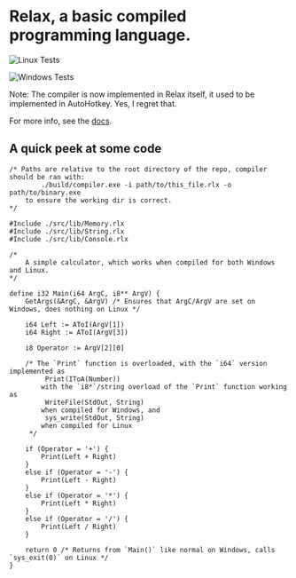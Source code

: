 # Relax, a basic compiled programming language.

![Linux Tests](https://github.com/CloakerSmoker/Relax-Language/workflows/Linux%20Tests/badge.svg)

![Windows Tests](https://github.com/CloakerSmoker/Relax-Language/workflows/Windows%20Tests/badge.svg)

Note: The compiler is now implemented in Relax itself, it used to be implemented in AutoHotkey. Yes, I regret that.

For more info, see the [docs](https://cloakersmoker.github.io/Relax-Language/#).

## A quick peek at some code

```
/* Paths are relative to the root directory of the repo, compiler should be ran with:
		./build/compiler.exe -i path/to/this_file.rlx -o path/to/binary.exe
	to ensure the working dir is correct.
*/

#Include ./src/lib/Memory.rlx
#Include ./src/lib/String.rlx
#Include ./src/lib/Console.rlx

/* 
	A simple calculator, which works when compiled for both Windows and Linux.
*/

define i32 Main(i64 ArgC, i8** ArgV) {
	GetArgs(&ArgC, &ArgV) /* Ensures that ArgC/ArgV are set on Windows, does nothing on Linux */
	
	i64 Left := AToI(ArgV[1])
	i64 Right := AToI(ArgV[3])
	
	i8 Operator := ArgV[2][0]
	
	/* The `Print` function is overloaded, with the `i64` version implemented as
		 Print(IToA(Number))
		with the `i8*`/string overload of the `Print` function working as
		 WriteFile(StdOut, String)
		when compiled for Windows, and 
		 sys_write(StdOut, String)
		when compiled for Linux
	 */

	if (Operator = '+') {
		Print(Left + Right)
	}
	else if (Operator = '-') {
		Print(Left - Right)
	}
	else if (Operator = '*') {
		Print(Left * Right)
	}
	else if (Operator = '/') {
		Print(Left / Right)
	}
	
	return 0 /* Returns from `Main()` like normal on Windows, calls `sys_exit(0)` on Linux */
}
```
